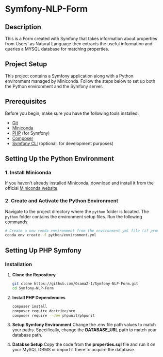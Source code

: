 # Symfony-NLP-Form

## Description
This is a Form created with Symfony that takes information about properties from Users' as Natural Language then extracts the useful information and queries a MYSQL database for matching properties.

## Project Setup

This project contains a Symfony application along with a Python environment managed by Miniconda. Follow the steps below to set up both the Python environment and the Symfony server.

## Prerequisites

Before you begin, make sure you have the following tools installed:

- [Git](https://git-scm.com/)
- [Miniconda](https://docs.conda.io/en/latest/miniconda.html)
- [PHP](https://www.php.net/downloads) (for Symfony)
- [Composer](https://getcomposer.org/)
- [Symfony CLI](https://symfony.com/download) (optional, for development purposes)

## Setting Up the Python Environment

### 1. Install Miniconda
If you haven't already installed Miniconda, download and install it from the official [Miniconda website](https://docs.conda.io/en/latest/miniconda.html).

### 2. Create and Activate the Python Environment
Navigate to the project directory where the `python` folder is located. The `python` folder contains the environment setup files. Run the following commands:

```bash
# Create a new conda environment from the environment.yml file (if provided)
conda env create -f python/environment.yml
```
## Setting Up PHP Symfony
### Installation

1. **Clone the Repository**  
   ```bash
   git clone https://github.com/OsamaZ-1/Symfony-NLP-Form.git
   cd Symfony-NLP-Form
   ```

2. **Install PHP Dependencies**  
    ```bash
    composer install
    composer require doctrine/orm
    composer require --dev phpunit/phpunit
    ```

3. **Setup Symfony Environment**
    Change the .env file path values to match your paths.
    Specifically, change the **DATABASE_URL** path to match your database path.

4. **Databse Setup**
    Copy the code from the **properties.sql**  file and run it on your MySQL DBMS or import it there to acquire the database.


